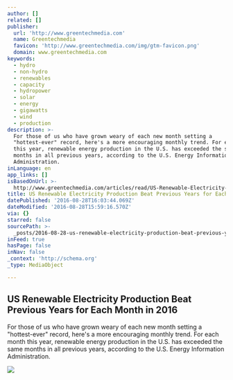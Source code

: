 ```yaml
---
author: []
related: []
publisher:
  url: 'http://www.greentechmedia.com'
  name: Greentechmedia
  favicon: 'http://www.greentechmedia.com/img/gtm-favicon.png'
  domain: www.greentechmedia.com
keywords:
  - hydro
  - non-hydro
  - renewables
  - capacity
  - hydropower
  - solar
  - energy
  - gigawatts
  - wind
  - production
description: >-
  For those of us who have grown weary of each new month setting a
  "hottest-ever" record, here's a more encouraging monthly trend. For each month
  this year, renewable energy production in the U.S. has exceeded the same
  months in all previous years, according to the U.S. Energy Information
  Administration.
inLanguage: en
app_links: []
isBasedOnUrl: >-
  http://www.greentechmedia.com/articles/read/US-Renewable-Electricity-Production-Beat-Previous-Years-for-Each-Month-in-2
title: US Renewable Electricity Production Beat Previous Years for Each Month in 2016
datePublished: '2016-08-28T16:03:44.069Z'
dateModified: '2016-08-28T15:59:16.570Z'
via: {}
starred: false
sourcePath: >-
  _posts/2016-08-28-us-renewable-electricity-production-beat-previous-years-for.md
inFeed: true
hasPage: false
inNav: false
_context: 'http://schema.org'
_type: MediaObject

---
```

<article style=""><h1>US Renewable Electricity Production Beat Previous Years for Each Month in 2016</h1><p>For those of us who have grown weary of each new month setting a "hottest-ever" record, here's a more encouraging monthly trend. For each month this year, renewable energy production in the U.S. has exceeded the same months in all previous years, according to the U.S. Energy Information Administration.</p><img src="http://www.greentechmedia.com/assets/content/cache/made/content/images/articles/shutterstock_46356826_500_332.jpg" /></article>